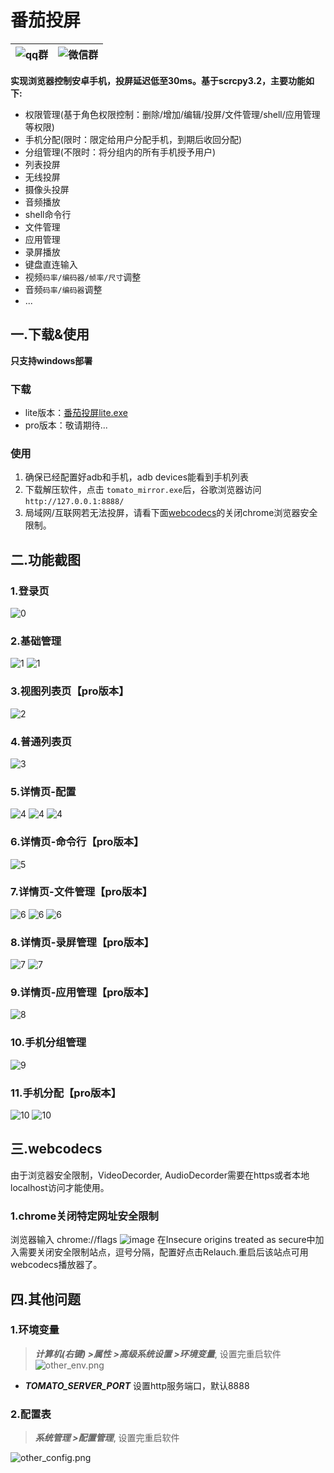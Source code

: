 # 番茄投屏
|![qq群](asset/qq_code.png)|![微信群](asset/qr_code.png)|
|---------------------------|----------------------------------|

  
**实现浏览器控制安卓手机，投屏延迟低至30ms。基于scrcpy3.2，主要功能如下:**
- 权限管理(基于角色权限控制：删除/增加/编辑/投屏/文件管理/shell/应用管理等权限)
- 手机分配(限时：限定给用户分配手机，到期后收回分配)
- 分组管理(不限时：将分组内的所有手机授予用户)
- 列表投屏
- 无线投屏
- 摄像头投屏
- 音频播放
- shell命令行
- 文件管理
- 应用管理
- 录屏播放
- 键盘直连输入
- 视频`码率/编码器/帧率/尺寸`调整
- 音频`码率/编码器`调整
- ...

## 一.下载&使用
**只支持windows部署**  
### 下载
- lite版本：[番茄投屏lite.exe](https://github.com/lim1942/tomato-mirror/releases/download/v1.0.2/tomato_mirror_lite1.0.1.exe)
- pro版本：敬请期待...

### 使用
1. 确保已经配置好adb和手机，adb devices能看到手机列表
2. 下载解压软件，点击 `tomato_mirror.exe`后，谷歌浏览器访问 `http://127.0.0.1:8888/`
3. 局域网/互联网若无法投屏，请看下面[webcodecs](#%E4%B8%89webcodecs)的关闭chrome浏览器安全限制。

## 二.功能截图
### 1.登录页
![0](asset/0.png)
### 2.基础管理
![1](asset/1.png)
![1](asset/1-1.png)
### 3.视图列表页【pro版本】
![2](asset/2.png)
### 4.普通列表页
![3](asset/3.png)
### 5.详情页-配置
![4](asset/4.png)
![4](asset/4-1.png)
![4](asset/4-2.png)
### 6.详情页-命令行【pro版本】
![5](asset/5.png)
### 7.详情页-文件管理【pro版本】
![6](asset/6.png)
![6](asset/6-1.png)
![6](asset/6-2.png)
### 8.详情页-录屏管理【pro版本】
![7](asset/7.png)
![7](asset/7-1.png)
### 9.详情页-应用管理【pro版本】
![8](asset/8.png)
### 10.手机分组管理
![9](asset/9.png)
### 11.手机分配【pro版本】
![10](asset/10.png)
![10](asset/10-1.png)



## 三.webcodecs
由于浏览器安全限制，VideoDecorder, AudioDecorder需要在https或者本地localhost访问才能使用。  
### 1.chrome关闭特定网址安全限制
浏览器输入 chrome://flags
![image](asset/chrome.png)
在Insecure origins treated as secure中加入需要关闭安全限制站点，逗号分隔，配置好点击Relauch.重启后该站点可用webcodecs播放器了。

## 四.其他问题
### 1.环境变量
> ***计算机(右键) >属性 >高级系统设置 >环境变量***,  设置完重启软件
![other_env.png](asset%2Fother_env.png)
- ***TOMATO_SERVER_PORT*** 设置http服务端口，默认8888  
### 2.配置表
> ***系统管理 >配置管理***, 设置完重启软件
> 
![other_config.png](asset%2Fother_config.png)